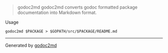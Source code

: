 

> godoc2md
godoc2md converts godoc formatted package documentation into Markdown format.

Usage


	godoc2md $PACKAGE > $GOPATH/src/$PACKAGE/README.md






- - -
Generated by [godoc2md](http://godoc.org/github.com/gideaworx/godoc2md)
